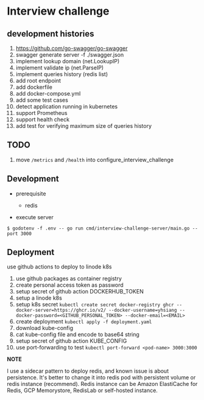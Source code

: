 # Interview challenge

## development histories
1. https://github.com/go-swagger/go-swagger
2. swagger generate server -f ./swagger.json
3. implement lookup domain (net.LookupIP)
4. implement validate ip (net.ParseIP)
5. implement queries history (redis list)
6. add root endpoint
7. add dockerfile
8. add docker-compose.yml
9. add some test cases
10. detect application running in kubernetes
11. support Prometheus
12. support health check
13. add test for verifying maximum size of queries history

## TODO
1. move `/metrics` and `/health` into configure_interview_challenge

## Development

* prerequisite
   - redis

* execute server

```
$ godotenv -f .env -- go run cmd/interview-challenge-server/main.go --port 3000
```

## Deployment

use github actions to deploy to linode k8s

1. use github packages as container registry
2. create personal access token as password
3. setup secret of github action DOCKERHUB_TOKEN
4. setup a linode k8s
5. setup k8s secret
   `kubectl create secret docker-registry ghcr --docker-server=https://ghcr.io/v2/ --docker-username=yhsiang --docker-password=<GITHUB_PERSONAL_TOKEN> --docker-email=<EMAIL>`
6. create deployment
   `kubectl apply -f deployment.yaml`
7. download kube-config
8. cat kube-config file and encode to base64 string
9. setup secret of github action KUBE_CONFIG 
10. use port-forwarding to test 
   `kubectl port-forward <pod-name> 3000:3000`

**NOTE**

I use a sidecar pattern to deploy redis, and known issue is about persistence. It's better to change it into redis pod with persistent volume or redis instance (recommend). Redis instance can be Amazon ElastiCache for Redis, GCP Memorystore, RedisLab or self-hosted instance.